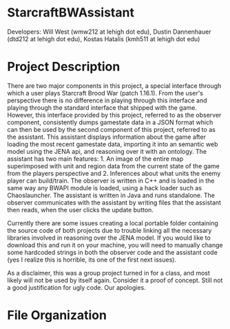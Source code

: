 StarcraftBWAssistant
====================

Developers:
Will West (wmw212 at lehigh dot edu), 
Dustin Dannenhauer (dtd212 at lehigh dot edu), 
Kostas Hatalis (kmh511 at lehigh dot edu)

Project Description
===================

There are two major components in this project, a special interface through which a user plays Starcraft Brood War (patch 1.16.1). From the user's perspective there is no difference in playing through this interface and playing through the standard interface that shipped with the game. However, this interface provided by this project, referred to as the observer component, consistently dumps gamestate data in a JSON format which can then be used by the second component of this project, referred to as the assistant. This assistant displays information about the game after loading the most recent gamestate data, importing it into an semantic web model using the JENA api, and reasoning over it with an ontology. The assistant has two main features: 1. An image of the entire map superimposed with unit and region data from the current state of the game from the players perspective and 2. Inferences about what units the enemy player can build/train. The observer is written in C++ and is loaded in the same way any BWAPI module is loaded, using a hack loader such as Chaoslauncher. The assistant is written in Java and runs standalone. The observer communicates with the assistant by writing files that the assistant then reads, when the user clicks the update button. 

Currently there are some issues creating a local portable folder containing the source code of both projects due to trouble linking all the necessary libraries involved in reasoning over the JENA model. If you would like to download this and run it on your machine, you will need to manually change some hardcoded strings in both the observer code and the assistant code (yes I realize this is horrible, its one of the first next issues).

As a disclaimer, this was a group project turned in for a class, and most likely will not be used by itself again. Consider it a proof of concept. Still not a good justification for ugly code. Our apologies.

File Organization
=================







